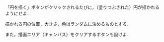 「円を描く」ボタンがクリックされるたびに，（塗りつぶされた）円が描かれるようにせよ．

描かれる円の位置，大きさ，色はランダムに決めるものとする．

また，描画エリア（キャンバス）をクリアするボタンも設けよ．